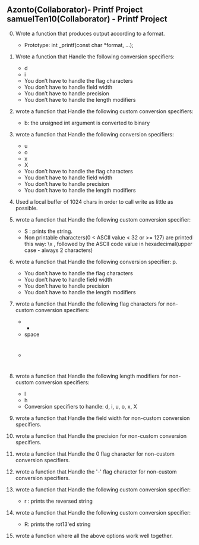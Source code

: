 Azonto(Collaborator)- Printf Project
samuelTen10(Collaborator) - Printf Project
---------------------------------------------

0. Wrote a function that produces output according to a format.
	* Prototype: int _printf(const char *format, ...);

1. Wrote a function that Handle the following conversion specifiers:

	* d
	* i
	* You don’t have to handle the flag characters
	* You don’t have to handle field width
	* You don’t have to handle precision
	* You don’t have to handle the length modifiers

2. wrote a function that Handle the following custom conversion specifiers:

	* b: the unsigned int argument is converted to binary

3. wrote a function that Handle the following conversion specifiers:

	* u
	* o
	* x
	* X
	* You don’t have to handle the flag characters
	* You don’t have to handle field width
	* You don’t have to handle precision
	* You don’t have to handle the length modifiers

4. Used a local buffer of 1024 chars in order to call write as little as possible.

5. wrote a function that Handle the following custom conversion specifier:

	* S : prints the string.
	* Non printable characters(0 < ASCII value < 32 or >= 127) are printed this way: \x	, followed by the ASCII code value in hexadecimal(upper case - always 2 characters)

6. wrote a function that Handle the following conversion specifier: p.

	* You don’t have to handle the flag characters
	* You don’t have to handle field width
	* You don’t have to handle precision
	* You don’t have to handle the length modifiers

7. wrote a function that Handle the following flag characters for non-custom conversion specifiers:

	* +
	* space
	* #

8. wrote a function that Handle the following length modifiers for non-custom conversion specifiers:

	* l
	* h
	* Conversion specifiers to handle: d, i, u, o, x, X

9. wrote a function that Handle the field width for non-custom conversion specifiers.

10. wrote a function that Handle the precision for non-custom conversion specifiers.

11. wrote a function that Handle the 0 flag character for non-custom conversion specifiers.

12. wrote a function that Handle the '-' flag character for non-custom conversion specifiers.

13. wrote a function that Handle the following custom conversion specifier:

	* r : prints the reversed string

14. wrote a function that Handle the following custom conversion specifier:

	* R: prints the rot13'ed string

15. wrote a function where all the above options work well together.
